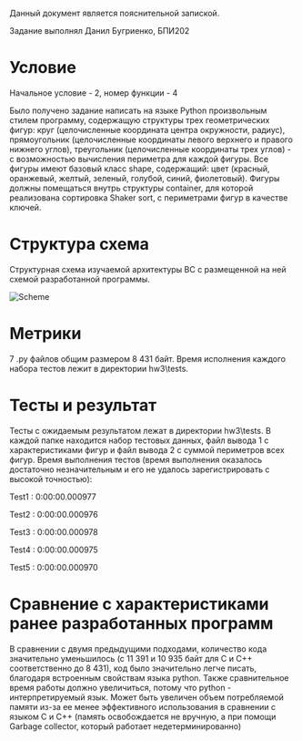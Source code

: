 Данный документ является пояснительной запиской.

Задание выполнял Данил Бугриенко, БПИ202

# Условие

Начальное условие - 2, номер функции - 4

Было получено задание написать на языке Python произвольным стилем программу, содержащую структуры трех геометрических фигур: круг (целочисленные координата центра окружности, радиус), прямоугольник (целочисленные координаты левого верхнего и правого нижнего углов), треугольник (целочисленные координаты трех углов) - с возможностью вычисления периметра для каждой фигуры. Все фигуры имеют базовый класс shape, содержащий: цвет (красный, оранжевый, желтый, зеленый, голубой, синий, фиолетовый). Фигуры должны помещаться внутрь структуры container, для которой реализована сортировка Shaker sort, с периметрами фигур в качестве ключей.

# Структура схема

Структурная схема изучаемой архитектуры ВС с размещенной на ней схемой 	разработанной программы.

![Scheme](materials/scheme.png?raw=true)

# Метрики 

7 .py файлов общим размером 8 431 байт.
Время исполнения каждого набора тестов лежит в директории hw3\tests.

# Тесты и результат 

Тесты с ожидаемым результатом лежат в директории hw3\tests. В каждой папке находится набор тестовых данных, файл вывода 1 с характеристиками фигур и файл вывода 2 с суммой периметров всех фигур.
Время выполнения тестов (время выполнения оказалось достаточно незначительным и его не удалось зарегистрировать с высокой точностью): 

Test1 : 0:00:00.000977

Test2 : 0:00:00.000976

Test3 : 0:00:00.000978

Test4 : 0:00:00.000975

Test5 : 0:00:00.000970

# Сравнение с характеристиками ранее разработанных программ

В сравнении с двумя предыдущими подходами, количество кода значительно уменьшилось (с 11 391 и 10 935 байт для С и С++ соответственно до 8 431), код было значительно легче писать, благодаря встроенным свойствам языка python. Также сравнительное время работы должно увеличиться, потому что python - интерпретируемый язык. Может быть увеличен объем потребляемой памяти из-за ее менее эффективного использования в сравнении с языком C и С++ (память освобождается не вручную, а при помощи Garbage collector, который работает недетерминированно)